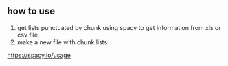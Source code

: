 ## how to use
1. get lists punctuated by chunk using spacy to get information from xls or csv file 
2. make a new file with chunk lists

https://spacy.io/usage
